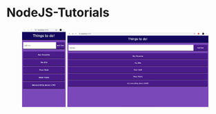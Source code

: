 # NodeJS-Tutorials
<p align="center">
  <img src="Mobile.png" width="20%" height="20%" />
  <img src="Browser.png" width="65%" height="65%" />
</p>